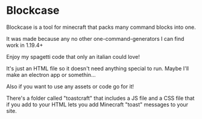 # Blockcase
Blockcase is a tool for minecraft that packs many command blocks into one.

It was made because any no other one-command-generators I can find work in 1.19.4+

Enjoy my spagetti code that only an italian could love!

It's just an HTML file so it doesn't need anything special to run.
Maybe I'll make an electron app or somethin...

Also if you want to use any assets or code go for it!

There's a folder called "toastcraft" that includes a JS file and a CSS file that if you add to your HTML lets you add Minecraft "toast" messages to your site.
